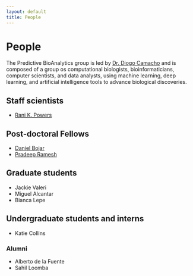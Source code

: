 ```yaml
---
layout: default
title: People
---
```


# People


The Predictive BioAnalytics group is led by [Dr. Diogo Camacho](diogo.camacho@wyss.harvard.edu) and is composed of a group os computational biologists, bioinformaticians, computer scientists, and data analysts, using machine learning, deep learning, and artificial intelligence tools to advance biological discoveries.


## Staff scientists 
 - [Rani K. Powers](mailto:rani.powers@wyss.harvard.edu)
 
## Post-doctoral Fellows 
 - [Daniel Bojar](mailto:daniel.bojar@wyss.harvard.edu)
 - [Pradeep Ramesh](mailto:pradeep.ramesh@wyss.harvard.edu)

## Graduate students
 - Jackie Valeri
 - Miguel Alcantar
 - Bianca Lepe
 
## Undergraduate students and interns 
 - Katie Collins
 
### Alumni
 - Alberto de la Fuente
 - Sahil Loomba
